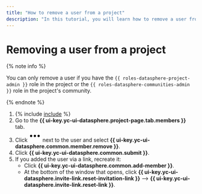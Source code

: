 ```yaml
---
title: "How to remove a user from a project"
description: "In this tutorial, you will learn how to remove a user from a project in {{ ml-platform-name }}."
---
```


# Removing a user from a project

{% note info %}

You can only remove a user if you have the `{{ roles-datasphere-project-admin }}` role in the project or the `{{ roles-datasphere-communities-admin }}` role in the project's community.

{% endnote %}

1. {% include [include](../../../_includes/datasphere/ui-find-project.md) %}
1. Go to the **{{ ui-key.yc-ui-datasphere.project-page.tab.members }}** tab.
1. Click ![image](../../../_assets/console-icons/ellipsis.svg) next to the user and select **{{ ui-key.yc-ui-datasphere.common.member.remove }}**.
1. Click **{{ ui-key.yc-ui-datasphere.common.submit }}**.
1. If you added the user via a link, recreate it:
    * Click **{{ ui-key.yc-ui-datasphere.common.add-member }}**.
    * At the bottom of the window that opens, click **{{ ui-key.yc-ui-datasphere.invite-link.reset-invitation-link }}** ⟶ **{{ ui-key.yc-ui-datasphere.invite-link.reset-link }}**.
